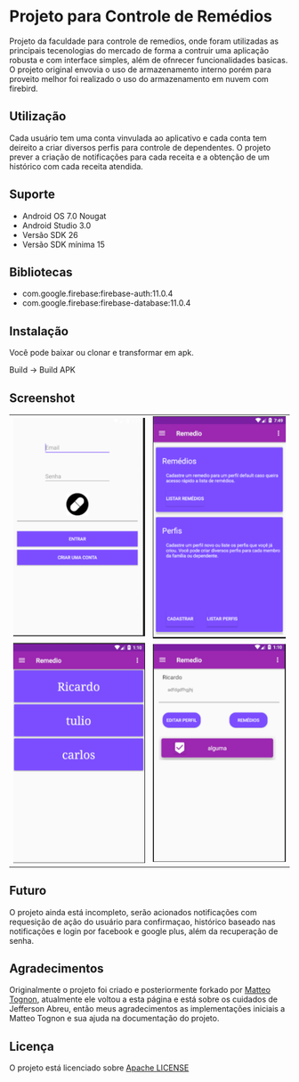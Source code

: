 # Projeto para Controle de Remédios
Projeto da faculdade para controle de remedios, onde foram utilizadas as principais tecenologias do mercado de forma a contruir uma aplicação robusta e com interface simples, além de ofnrecer funcionalidades basicas.
O projeto original envovia o uso de armazenamento interno porém para proveito melhor foi realizado o uso do armazenamento em nuvem com firebird.

## Utilização
Cada usuário tem uma conta vinvulada ao aplicativo e cada conta tem deireito a criar diversos perfis para controle de dependentes. O projeto prever a criação de notificações para cada receita e a obtenção de um histórico com cada receita atendida.

## Suporte
+ Android OS 7.0 Nougat
+ Android Studio 3.0
+ Versão SDK 26
+ Versão SDK mínima 15

## Bibliotecas
+ com.google.firebase:firebase-auth:11.0.4
+ com.google.firebase:firebase-database:11.0.4

## Instalação
Você pode baixar ou clonar e transformar em apk.

Build → Build APK

## Screenshot
<Table>
<tr>
  <td><img src="screenshot/tela_inicial.png" />
  <td><img src="screenshot/tela_principal.png" />
</tr>  
  <td><img src="screenshot/tela_lista.png" />
  <td><img src="screenshot/tela_perfil.png" />
</Table>

## Futuro
O projeto ainda está incompleto, serão acionados notificações com requesição de ação do usuário para confirmaçao, histórico baseado nas notificações e login por facebook e google plus, além da recuperação de senha.

## Agradecimentos
Originalmente o projeto foi criado e posteriormente forkado por [Matteo Tognon](https://github.com/MatteoTognon321), atualmente ele voltou a esta página e está sobre os cuidados de Jefferson Abreu, então meus agradecimentos as implementações iniciais a Matteo Tognon e sua ajuda na documentação do projeto.


## Licença
O projeto está licenciado sobre [Apache LICENSE](https://github.com/Nabucodono5or/Remedio/blob/master/LICENSE)
